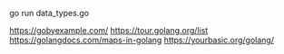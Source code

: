 go run data_types.go

https://gobyexample.com/
https://tour.golang.org/list
https://golangdocs.com/maps-in-golang
https://yourbasic.org/golang/